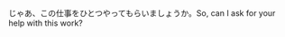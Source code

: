 <tr><td>じゃあ、この仕事をひとつやってもらいましょうか。<td><tr><tr><td>So, can I ask for your help with this work?<td><tr></table>

